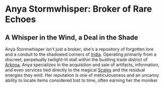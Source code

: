 # Anya Stormwhisper: Broker of Rare Echoes

## A Whisper in the Wind, a Deal in the Shade

Anya Stormwhisper isn't just a broker; she's a repository of forgotten lore and a conduit to the shadowed corners of [Iridia](/geography/world/iridia.md). Operating primarily from a discreet, perpetually twilight-lit stall within the bustling trade district of [Arkona](/generated/city/arkona.md), Anya specializes in the acquisition and sale of artifacts, information, and even services tied directly to the magical [Scales](/geography/landmark/scale.md) and the residual energies they emit. Her reputation is one of meticulousness and an uncanny ability to locate items considered lost to time, often earning her the moniker 
